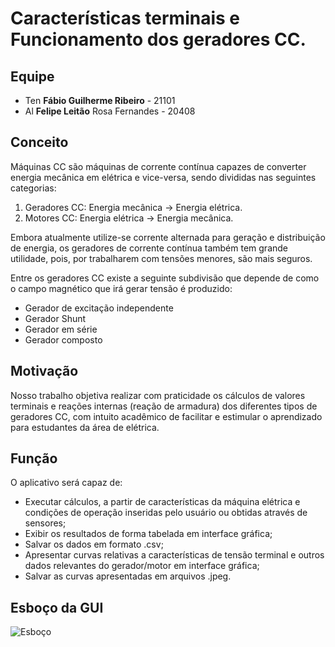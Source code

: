 # Características terminais e Funcionamento dos geradores CC.

## Equipe
+ Ten **Fábio Guilherme Ribeiro** - 21101
+ Al **Felipe Leitão** Rosa Fernandes - 20408

## Conceito
Máquinas CC são máquinas de corrente contínua capazes de converter energia mecânica em elétrica e vice-versa, sendo divididas nas seguintes categorias:
1. Geradores CC: Energia mecânica -> Energia elétrica.
2. Motores CC: Energia elétrica -> Energia mecânica.

Embora atualmente utilize-se corrente alternada para geração e distribuição de energia, os geradores de corrente contínua também tem grande utilidade, pois, por trabalharem com tensões menores, são mais seguros.

Entre os geradores CC existe a seguinte subdivisão que depende de como o campo magnético que irá gerar tensão é produzido:
+ Gerador de excitação independente
+ Gerador Shunt
+ Gerador em série
+ Gerador composto
## Motivação
Nosso trabalho objetiva realizar com praticidade os cálculos de valores terminais e reações internas (reação de armadura) dos diferentes tipos de geradores CC, com intuito acadêmico de facilitar e estimular o aprendizado para estudantes da área de elétrica.

## Função

O aplicativo será capaz de: 
+ Executar cálculos, a partir de características da máquina elétrica e condições de operação inseridas pelo usuário ou obtidas através de sensores;
+ Exibir os resultados de forma tabelada em interface gráfica;
+ Salvar os dados em formato .csv;
+ Apresentar curvas relativas a características de tensão terminal e outros dados relevantes do gerador/motor em interface gráfica;
+ Salvar as curvas apresentadas em arquivos .jpeg.

## Esboço da GUI

![](esboco "Esboço")
